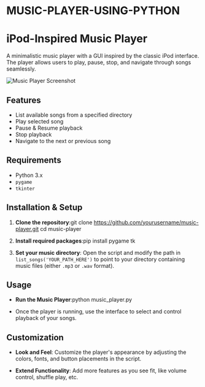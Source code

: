 # MUSIC-PLAYER-USING-PYTHON

# iPod-Inspired Music Player

A minimalistic music player with a GUI inspired by the classic iPod interface. The player allows users to play, pause, stop, and navigate through songs seamlessly.

![Music Player Screenshot](screenshot.png)

## Features

- List available songs from a specified directory
- Play selected song
- Pause & Resume playback
- Stop playback
- Navigate to the next or previous song

## Requirements

- Python 3.x
- `pygame`
- `tkinter`

## Installation & Setup

1. **Clone the repository**:git clone https://github.com/yourusername/music-player.git
cd music-player

2. **Install required packages**:pip install pygame tk
  
3. **Set your music directory**:
   Open the script and modify the path in `list_songs('YOUR_PATH_HERE')` to point to your directory containing music files (either `.mp3` or `.wav` format).

## Usage

- **Run the Music Player**:python music_player.py

- Once the player is running, use the interface to select and control playback of your songs.

## Customization

- **Look and Feel**: Customize the player's appearance by adjusting the colors, fonts, and button placements in the script.
  
- **Extend Functionality**: Add more features as you see fit, like volume control, shuffle play, etc.




